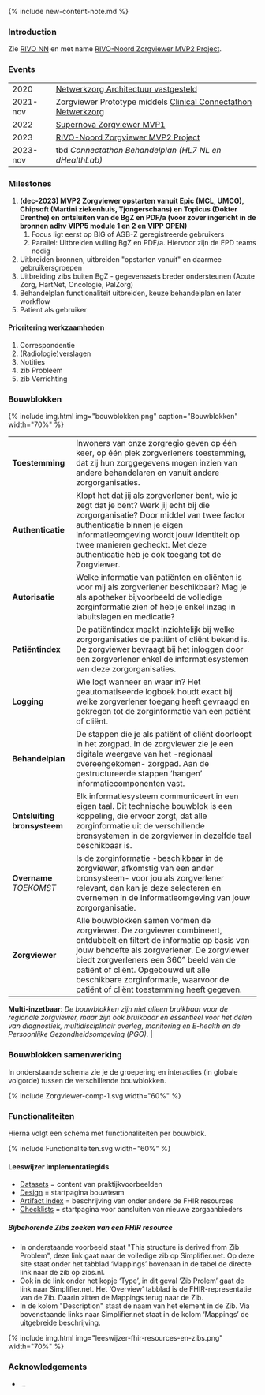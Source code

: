 
{% include new-content-note.md %}

### Introduction

Zie [RIVO NN](http://rivo-noord.nl) en met name [RIVO-Noord Zorgviewer MVP2 Project](https://www.rivo-noord.nl/ontwikkelingen/zorgviewer/).

### Events

| | |
| --- | --- |
| 2020​ | [Netwerkzorg Architectuur​ vastgesteld]()
| 2021-nov​ | Zorgviewer Prototype​ middels [Clinical Connectathon Netwerkzorg](https://wiki-dhealth.web.rug.nl/index.php/Clinical_Connectathon_Netwerkzorg_Track) |
| 2022 | [Supernova Zorgviewer MVP1](https://www.salesforce.com/nl/blog/2022/05/supernova.html) |
| 2023 | [RIVO-Noord Zorgviewer MVP2 Project](https://www.rivo-noord.nl/ontwikkelingen/zorgviewer/) |
| 2023-nov | tbd *Connectathon Behandelplan (HL7 NL en dHealthLab)*​ |

### Milestones

1. **(dec-2023) MVP2 Zorgviewer opstarten vanuit Epic (MCL, UMCG), Chipsoft (Martini ziekenhuis, Tjongerschans) en Topicus (Dokter Drenthe) en ontsluiten van de BgZ en PDF/a (voor zover ingericht in de bronnen adhv VIPP5 module 1 en 2 en VIPP OPEN)**
    1. Focus ligt eerst op BIG of AGB-Z geregistreerde gebruikers
    1. Parallel: Uitbreiden vulling BgZ en PDF/a. Hiervoor zijn de EPD teams nodig
1. Uitbreiden bronnen, uitbreiden "opstarten vanuit" en daarmee gebruikersgroepen
1. Uitbreiding zibs buiten BgZ - gegevenssets breder ondersteunen (Acute Zorg, HartNet, Oncologie, PalZorg)
1. Behandelplan functionaliteit uitbreiden, keuze behandelplan en later workflow
1. Patient als gebruiker

#### Prioritering werkzaamheden

1. Correspondentie
1. (Radiologie)verslagen
1. Notities
1. zib Probleem
1. zib Verrichting

### Bouwblokken

{% include img.html img="bouwblokken.png" caption="Bouwblokken" width="70%" %}

| | |
| --- | --- |
| **Toestemming** | Inwoners van onze zorgregio geven op één keer, op één plek zorgverleners toestemming, dat zij  hun zorggegevens mogen inzien van andere behandelaren en vanuit andere zorgorganisaties. |
| **Authenticatie** | Klopt het dat jij als zorgverlener bent, wie je zegt dat je bent? Werk jij echt bij die zorgorganisatie? Door middel van twee factor authenticatie binnen je eigen informatieomgeving wordt jouw identiteit op twee manieren gecheckt. Met deze authenticatie heb je ook toegang tot de Zorgviewer. |
| **Autorisatie** | Welke informatie van patiënten en cliënten is voor mij  als zorgverlener beschikbaar? Mag je als apotheker bijvoorbeeld de volledige zorginformatie zien of heb je enkel inzag in labuitslagen en medicatie? |
| **Patiëntindex** | De patiëntindex maakt inzichtelijk bij welke zorgorganisaties de patiënt of cliënt bekend is. De zorgviewer bevraagt bij het inloggen door een zorgverlener enkel de informatiesystemen van deze zorgorganisaties. |
| **Logging** | Wie logt wanneer en waar in? Het geautomatiseerde logboek houdt exact bij welke zorgverlener toegang heeft gevraagd en gekregen tot de zorginformatie van een patiënt of cliënt. |
| **Behandelplan** | De stappen die je als patiënt of cliënt doorloopt in het zorgpad. In de zorgviewer zie je een digitale weergave van het -regionaal overeengekomen- zorgpad. Aan de gestructureerde stappen ‘hangen’ informatiecomponenten vast. |
| **Ontsluiting bronsysteem** | Elk informatiesysteem communiceert in een eigen taal. Dit technische bouwblok is een koppeling, die ervoor zorgt, dat alle zorginformatie uit de verschillende bronsystemen in de zorgviewer in dezelfde taal beschikbaar is. |
| **Overname** *TOEKOMST* | Is de zorginformatie -beschikbaar in de zorgviewer, afkomstig van een ander bronsysteem- voor jou als zorgverlener relevant, dan kan je deze selecteren en overnemen in de informatieomgeving van jouw zorgorganisatie. |
| **Zorgviewer** | Alle bouwblokken samen vormen de zorgviewer. De zorgviewer combineert, ontdubbelt en filtert de informatie op basis van jouw behoefte als zorgverlener. De zorgviewer biedt zorgverleners een 360° beeld van de patiënt of cliënt. Opgebouwd uit alle beschikbare zorginformatie, waarvoor de patiënt of cliënt toestemming heeft gegeven. |

**Multi-inzetbaar**: *De bouwblokken zijn niet alleen bruikbaar voor de regionale zorgviewer, maar zijn ook bruikbaar en essentieel voor het delen van diagnostiek, multidisciplinair overleg, monitoring en E-health en de Persoonlijke Gezondheidsomgeving (PGO).* |


### Bouwblokken samenwerking

In onderstaande schema zie je de groepering en interacties (in globale volgorde) tussen de verschillende bouwblokken.

<div>
{% include Zorgviewer-comp-1.svg width="60%" %}
</div>

### Functionaliteiten

Hierna volgt een schema met functionaliteiten per bouwblok.

<div>
{% include Functionaliteiten.svg width="60%" %}
</div>

#### Leeswijzer implementatiegids

- [Datasets](datasets.html) = content van praktijkvoorbeelden
- [Design](design.html) = startpagina bouwteam
- [Artifact index](artifacts.html) = beschrijving van onder andere de FHIR resources
- [Checklists](checklists.html) = startpagina voor aansluiten van nieuwe zorgaanbieders

##### Bijbehorende Zibs zoeken van een FHIR resource 

* In onderstaande voorbeeld staat "This structure is derived from Zib Problem", deze link gaat naar de volledige zib op Simplifier.net. Op deze site staat onder het tabblad ‘Mappings’ bovenaan in de tabel de directe link naar de zib op zibs.nl.
* Ook in de link onder het kopje ‘Type’, in dit geval ‘Zib Prolem’ gaat de link naar Simplifier.net. Het ‘Overview’ tabblad is de FHIR-representatie van de Zib. Daarin zitten de Mappings terug naar de Zib. 
*  In de kolom "Description" staat de naam van het element in de Zib. Via bovenstaande links naar Simplifier.net staat in de kolom ‘Mappings’ de uitgebreide beschrijving.
<div>
{% include img.html img="leeswijzer-fhir-resources-en-zibs.png" width="70%" %}
</div>

### Acknowledgements

* ...
